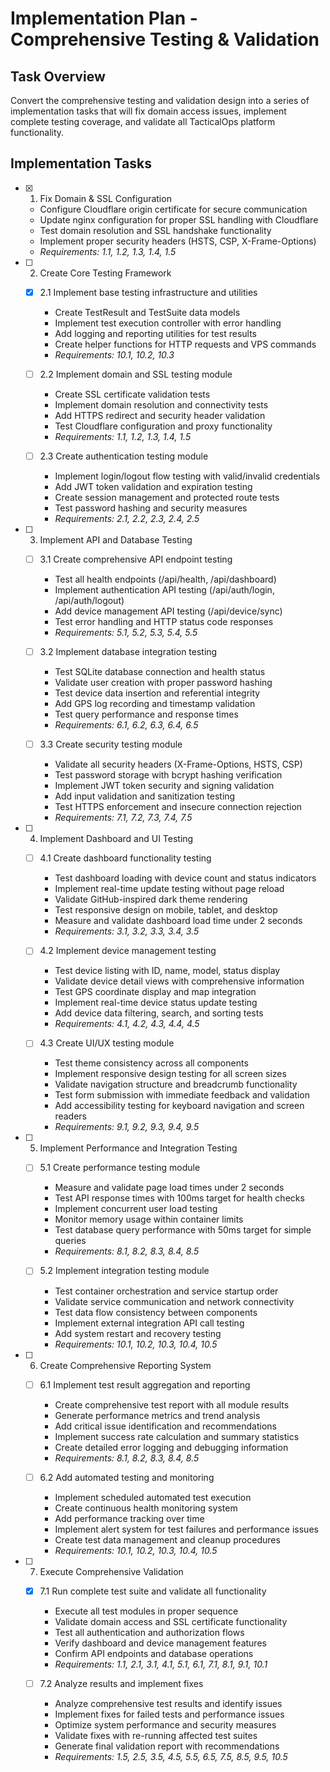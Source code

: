 # Implementation Plan - Comprehensive Testing & Validation

## Task Overview

Convert the comprehensive testing and validation design into a series of implementation tasks that will fix domain access issues, implement complete testing coverage, and validate all TacticalOps platform functionality.

## Implementation Tasks

- [x] 1. Fix Domain & SSL Configuration
  - Configure Cloudflare origin certificate for secure communication
  - Update nginx configuration for proper SSL handling with Cloudflare
  - Test domain resolution and SSL handshake functionality
  - Implement proper security headers (HSTS, CSP, X-Frame-Options)
  - _Requirements: 1.1, 1.2, 1.3, 1.4, 1.5_

- [ ] 2. Create Core Testing Framework
  - [x] 2.1 Implement base testing infrastructure and utilities
    - Create TestResult and TestSuite data models
    - Implement test execution controller with error handling
    - Add logging and reporting utilities for test results
    - Create helper functions for HTTP requests and VPS commands
    - _Requirements: 10.1, 10.2, 10.3_

  - [ ] 2.2 Implement domain and SSL testing module
    - Create SSL certificate validation tests
    - Implement domain resolution and connectivity tests
    - Add HTTPS redirect and security header validation
    - Test Cloudflare configuration and proxy functionality
    - _Requirements: 1.1, 1.2, 1.3, 1.4, 1.5_

  - [ ] 2.3 Create authentication testing module
    - Implement login/logout flow testing with valid/invalid credentials
    - Add JWT token validation and expiration testing
    - Create session management and protected route tests
    - Test password hashing and security measures
    - _Requirements: 2.1, 2.2, 2.3, 2.4, 2.5_

- [ ] 3. Implement API and Database Testing
  - [ ] 3.1 Create comprehensive API endpoint testing
    - Test all health endpoints (/api/health, /api/dashboard)
    - Implement authentication API testing (/api/auth/login, /api/auth/logout)
    - Add device management API testing (/api/device/sync)
    - Test error handling and HTTP status code responses
    - _Requirements: 5.1, 5.2, 5.3, 5.4, 5.5_

  - [ ] 3.2 Implement database integration testing
    - Test SQLite database connection and health status
    - Validate user creation with proper password hashing
    - Test device data insertion and referential integrity
    - Add GPS log recording and timestamp validation
    - Test query performance and response times
    - _Requirements: 6.1, 6.2, 6.3, 6.4, 6.5_

  - [ ] 3.3 Create security testing module
    - Validate all security headers (X-Frame-Options, HSTS, CSP)
    - Test password storage with bcrypt hashing verification
    - Implement JWT token security and signing validation
    - Add input validation and sanitization testing
    - Test HTTPS enforcement and insecure connection rejection
    - _Requirements: 7.1, 7.2, 7.3, 7.4, 7.5_

- [ ] 4. Implement Dashboard and UI Testing
  - [ ] 4.1 Create dashboard functionality testing
    - Test dashboard loading with device count and status indicators
    - Implement real-time update testing without page reload
    - Validate GitHub-inspired dark theme rendering
    - Test responsive design on mobile, tablet, and desktop
    - Measure and validate dashboard load time under 2 seconds
    - _Requirements: 3.1, 3.2, 3.3, 3.4, 3.5_

  - [ ] 4.2 Implement device management testing
    - Test device listing with ID, name, model, status display
    - Validate device detail views with comprehensive information
    - Test GPS coordinate display and map integration
    - Implement real-time device status update testing
    - Add device data filtering, search, and sorting tests
    - _Requirements: 4.1, 4.2, 4.3, 4.4, 4.5_

  - [ ] 4.3 Create UI/UX testing module
    - Test theme consistency across all components
    - Implement responsive design testing for all screen sizes
    - Validate navigation structure and breadcrumb functionality
    - Test form submission with immediate feedback and validation
    - Add accessibility testing for keyboard navigation and screen readers
    - _Requirements: 9.1, 9.2, 9.3, 9.4, 9.5_

- [ ] 5. Implement Performance and Integration Testing
  - [ ] 5.1 Create performance testing module
    - Measure and validate page load times under 2 seconds
    - Test API response times with 100ms target for health checks
    - Implement concurrent user load testing
    - Monitor memory usage within container limits
    - Test database query performance with 50ms target for simple queries
    - _Requirements: 8.1, 8.2, 8.3, 8.4, 8.5_

  - [ ] 5.2 Implement integration testing module
    - Test container orchestration and service startup order
    - Validate service communication and network connectivity
    - Test data flow consistency between components
    - Implement external integration API call testing
    - Add system restart and recovery testing
    - _Requirements: 10.1, 10.2, 10.3, 10.4, 10.5_

- [ ] 6. Create Comprehensive Reporting System
  - [ ] 6.1 Implement test result aggregation and reporting
    - Create comprehensive test report with all module results
    - Generate performance metrics and trend analysis
    - Add critical issue identification and recommendations
    - Implement success rate calculation and summary statistics
    - Create detailed error logging and debugging information
    - _Requirements: 8.1, 8.2, 8.3, 8.4, 8.5_

  - [ ] 6.2 Add automated testing and monitoring
    - Implement scheduled automated test execution
    - Create continuous health monitoring system
    - Add performance tracking over time
    - Implement alert system for test failures and performance issues
    - Create test data management and cleanup procedures
    - _Requirements: 10.1, 10.2, 10.3, 10.4, 10.5_

- [ ] 7. Execute Comprehensive Validation
  - [x] 7.1 Run complete test suite and validate all functionality
    - Execute all test modules in proper sequence
    - Validate domain access and SSL certificate functionality
    - Test all authentication and authorization flows
    - Verify dashboard and device management features
    - Confirm API endpoints and database operations
    - _Requirements: 1.1, 2.1, 3.1, 4.1, 5.1, 6.1, 7.1, 8.1, 9.1, 10.1_

  - [ ] 7.2 Analyze results and implement fixes
    - Analyze comprehensive test results and identify issues
    - Implement fixes for failed tests and performance issues
    - Optimize system performance and security measures
    - Validate fixes with re-running affected test suites
    - Generate final validation report with recommendations
    - _Requirements: 1.5, 2.5, 3.5, 4.5, 5.5, 6.5, 7.5, 8.5, 9.5, 10.5_